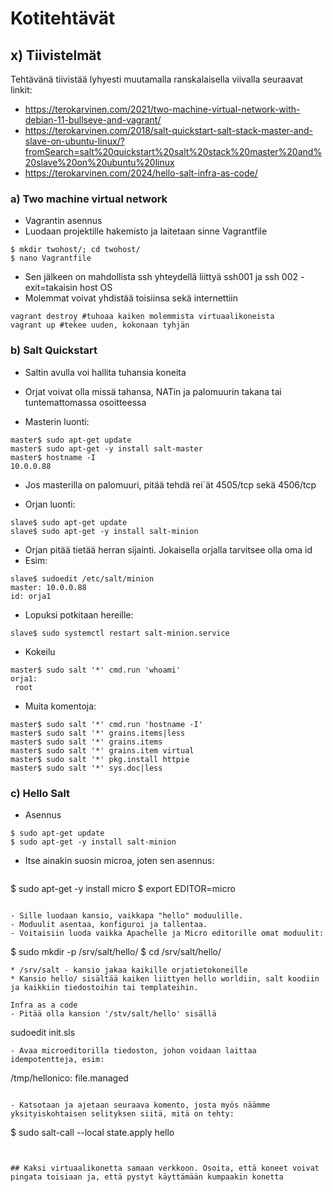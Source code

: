 # Kotitehtävät


## x) Tiivistelmät
Tehtävänä tiivistää lyhyesti muutamalla ranskalaisella viivalla seuraavat linkit:
- https://terokarvinen.com/2021/two-machine-virtual-network-with-debian-11-bullseye-and-vagrant/
- https://terokarvinen.com/2018/salt-quickstart-salt-stack-master-and-slave-on-ubuntu-linux/?fromSearch=salt%20quickstart%20salt%20stack%20master%20and%20slave%20on%20ubuntu%20linux
- https://terokarvinen.com/2024/hello-salt-infra-as-code/

### a) Two machine virtual network
  - Vagrantin asennus
  - Luodaan projektille hakemisto ja laitetaan sinne Vagrantfile

```
$ mkdir twohost/; cd twohost/
$ nano Vagrantfile
```
- Sen jälkeen on mahdollista ssh yhteydellä liittyä ssh001 ja ssh 002 - exit=takaisin host OS
- Molemmat voivat yhdistää toisiinsa sekä internettiin

```
vagrant destroy #tuhoaa kaiken molemmista virtuaalikoneista
vagrant up #tekee uuden, kokonaan tyhjän
```

### b) Salt Quickstart
- Saltin avulla voi hallita tuhansia koneita
- Orjat voivat olla missä tahansa, NATin ja  palomuurin takana tai tuntemattomassa osoitteessa

- Masterin luonti:

```
master$ sudo apt-get update
master$ sudo apt-get -y install salt-master
master$ hostname -I
10.0.0.88
```
- Jos masterilla on palomuuri, pitää tehdä rei´ät 4505/tcp sekä 4506/tcp

- Orjan luonti:
```
slave$ sudo apt-get update
slave$ sudo apt-get -y install salt-minion
```
- Orjan pitää tietää herran sijainti. Jokaisella orjalla tarvitsee olla oma id
- Esim:

```
slave$ sudoedit /etc/salt/minion
master: 10.0.0.88
id: orja1
```

- Lopuksi potkitaan hereille:
  
```
slave$ sudo systemctl restart salt-minion.service
```
- Kokeilu
```
master$ sudo salt '*' cmd.run 'whoami'
orja1:
 root
```

- Muita komentoja:
```
master$ sudo salt '*' cmd.run 'hostname -I'
master$ sudo salt '*' grains.items|less
master$ sudo salt '*' grains.items
master$ sudo salt '*' grains.item virtual
master$ sudo salt '*' pkg.install httpie
master$ sudo salt '*' sys.doc|less
```

### c) Hello Salt
- Asennus
```
$ sudo apt-get update
$ sudo apt-get -y install salt-minion
```
- Itse ainakin suosin microa, joten sen asennus:
  ```
$ sudo apt-get -y install micro
$ export EDITOR=micro
  ```

- Sille luodaan kansio, vaikkapa "hello" moduulille.
- Moduulit asentaa, konfiguroi ja tallentaa.
- Voitaisiin luoda vaikka Apachelle ja Micro editorille omat moduulit:

```
$ sudo mkdir -p /srv/salt/hello/
$ cd /srv/salt/hello/
```
* /srv/salt - kansio jakaa kaikille orjatietokoneille
* Kansio hello/ sisältää kaiken liittyen hello worldiin, salt koodiin ja kaikkiin tiedostoihin tai templateihin.

Infra as a code
- Pitää olla kansion '/stv/salt/hello' sisällä
```
sudoedit init.sls
```
- Avaa microeditorilla tiedoston, johon voidaan laittaa idempotentteja, esim:
```
/tmp/hellonico:
  file.managed
```

- Katsotaan ja ajetaan seuraava komento, josta myös näämme yksityiskohtaisen selityksen siitä, mitä on tehty:

```
$ sudo salt-call --local state.apply hello

```


## Kaksi virtuaalikonetta samaan verkkoon. Osoita, että koneet voivat pingata toisiaan ja, että pystyt käyttämään kumpaakin konetta






